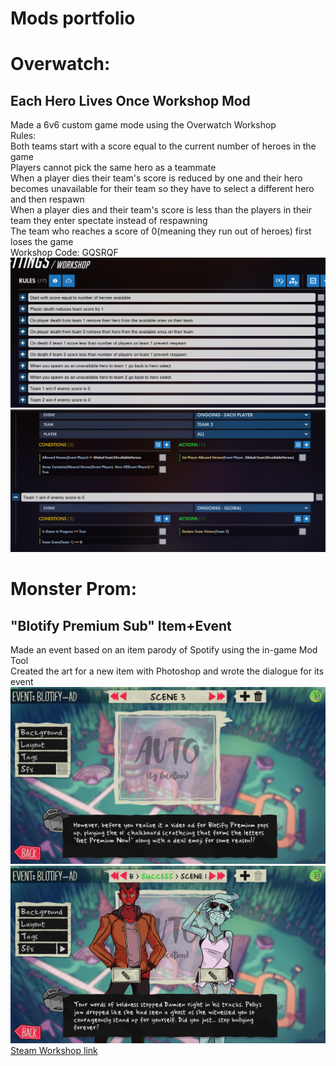 # Mods portfolio
# Overwatch:
## Each Hero Lives Once Workshop Mod
Made a 6v6 custom game mode using the Overwatch Workshop<br>
Rules:<br>
Both teams start with a score equal to the current number of heroes in the game<br>
Players cannot pick the same hero as a teammate<br>
When a player dies their team's score is reduced by one and their hero becomes unavailable for their team so they have to select a different hero and then respawn<br>
When a player dies and their team's score is less than the players in their team they enter spectate instead of respawning<br>
The team who reaches a score of 0(meaning they run out of heroes) first loses the game<br>
Workshop Code: GQSRQF<br>
![Workshop Image](Images/Overwatch/OW1.PNG)<br>
![Workshop Image](Images/Overwatch/OW2.PNG)<br>
# Monster Prom:
## "Blotify Premium Sub" Item+Event
Made an event based on an item parody of Spotify using the in-game Mod Tool<br>
Created the art for a new item with Photoshop and wrote the dialogue for its event<br>
![Mod Image](Images/MonsterProm/MP2.PNG)<br>
![Mod Image](Images/MonsterProm/MP1.PNG)<br>
[Steam Workshop link](https://steamcommunity.com/sharedfiles/filedetails/?id=2094099960)
